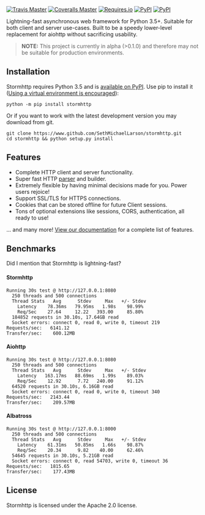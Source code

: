 [![Travis Master](https://img.shields.io/travis/SethMichaelLarson/stormhttp/master.svg?maxAge=300)](https://travis-ci.org/SethMichaelLarson/stormhttp/branches)
[![Coveralls Master](https://img.shields.io/coveralls/SethMichaelLarson/stormhttp/master.svg?maxAge=300)](https://coveralls.io/github/SethMichaelLarson/stormhttp)
[![Requires.io](https://img.shields.io/requires/github/SethMichaelLarson/stormhttp.svg?maxAge=300)](https://requires.io/github/SethMichaelLarson/stormhttp/requirements)
[![PyPI](https://img.shields.io/pypi/v/stormhttp.svg?maxAge=300)](https://pypi.python.org/pypi/stormhttp)
[![PyPI](https://img.shields.io/pypi/dm/stormhttp.svg?maxAge=300)](https://pypi.python.org/pypi/stormhttp)

Lightning-fast asynchronous web framework for Python 3.5+. Suitable for both client and server use-cases. Built to be a speedy lower-level replacement for aiohttp without sacrificing usability.

> **NOTE:** This project is currently in alpha (>0.1.0) and therefore may not be suitable for production environments.

## Installation

Stormhttp requires Python 3.5 and is [available on PyPI](https://pypi.python.org/pypi/stormhttp). Use pip to install it ([Using a virtual environment is encouraged](https://www.google.com/url?sa=t&rct=j&q=&esrc=s&source=web&cd=1&cad=rja&uact=8&ved=0ahUKEwj90s7yr_vOAhUYzmMKHUBfDBMQFggeMAA&url=http%3A%2F%2Fdocs.python-guide.org%2Fen%2Flatest%2Fdev%2Fvirtualenvs%2F&usg=AFQjCNEvupNSRAVxfumkI5JFoxABd0GHhQ)):

```
python -m pip install stormhttp
```

Or if you want to work with the latest development version you may download from git.
```
git clone https://www.github.com/SethMichaelLarson/stormhttp.git
cd stormhttp && python setup.py install
```

## Features

- Complete HTTP client and server functionality.
- Super fast HTTP [parser](https://github.com/MagicStack/httptools/) and builder.
- Extremely flexible by having minimal decisions made for you. Power users rejoice!
- Support SSL/TLS for HTTPS connections.
- Cookies that can be stored offline for future Client sessions.
- Tons of optional extensions like sessions, CORS, authentication, all ready to use!

... and many more! [View our documentation](https://github.com/SethMichaelLarson/stormhttp/docs) for a complete list of features.

## Benchmarks

Did I mention that Stormhttp is lightning-fast?

#### Stormhttp

```
Running 30s test @ http://127.0.0.1:8080
  250 threads and 500 connections
  Thread Stats   Avg      Stdev     Max   +/- Stdev
    Latency    78.36ms   79.95ms   1.98s    98.99%
    Req/Sec    27.64     12.22   393.00     85.80%
  184852 requests in 30.10s, 17.64GB read
  Socket errors: connect 0, read 0, write 0, timeout 219
Requests/sec:   6141.12
Transfer/sec:    600.12MB
```

#### Aiohttp

```
Running 30s test @ http://127.0.0.1:8080
  250 threads and 500 connections
  Thread Stats   Avg      Stdev     Max   +/- Stdev
    Latency   163.17ms   88.69ms   1.99s    89.03%
    Req/Sec    12.92      7.72   240.00     91.12%
  64520 requests in 30.10s, 6.16GB read
  Socket errors: connect 0, read 0, write 0, timeout 340
Requests/sec:   2143.44
Transfer/sec:    209.57MB
```

#### Albatross

```
Running 30s test @ http://127.0.0.1:8000
  250 threads and 500 connections
  Thread Stats   Avg      Stdev     Max   +/- Stdev
    Latency    61.31ms   50.85ms   1.66s    98.87%
    Req/Sec    20.34      9.82    40.00     62.46%
  54645 requests in 30.10s, 5.21GB read
  Socket errors: connect 0, read 54703, write 0, timeout 36
Requests/sec:   1815.65
Transfer/sec:    177.43MB
```

## License

Stormhttp is licensed under the Apache 2.0 license.
